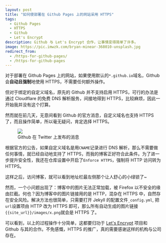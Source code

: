 ```yaml
---
layout: post
title: "如何使部署在 Github Pages 上的网站采用 HTTPS"
tags:
  - Github Pages
  - HTTPS
  - Github
  - Let's Encrypt
description: Github 与 Let's Encrypt 合作，让事情变得简单了许多。
image: https://pic.imwzk.com/bryan-minear-368010-unsplash.jpg
redirect_from:
  - /https-for-github-pages/
  - /https-for-github-pages
---
```


对于部署在 Github Pages 上的网站，如果使用默认的`*.github.io`域名，Github 会**自动且强制**地使用 HTTPS，不需要任何额外操作。

但对于绑定的自定义域名，原先的 Github 并不支持启用 HTTPS，可行的办法是通过 Cloudflare 的免费 DNS 解析服务，间接地得到 HTTPS，比较麻烦，因此一开始我并没有这个打算。

然而就在前几天，无意间看到 Github 的官方消息，自定义域名也支持 HTTPS 了，而且操作简单，所以毫无疑问，肯定选择 HTTPS。

<figure>
    <a href="https://pic.imwzk.com/github-https-twitter.png"><img src="https://pic.imwzk.com/github-https-twitter.png"></a>
    <figcaption>Github 在 Twitter 上发布的消息</figcaption>
</figure>

根据官方的公告，如果自定义域名是用`CNAME`记录进行 DNS 解析，那么不需要做任何事情，就已经自动地支持了 HTTPS，而我的博客正好符合此条件。为了进一步提升安全性，我还在仓库设置中开启了`Enforce HTTPS`，强制将 HTTP 访问转为 HTTPS。

这样之后，访问博客，就可以看到地址栏最左侧那个让人舒心的小绿锁了~

然而，一个小问题出现了：博客中的图片无法正常加载，被 Firefox 以不安全的缘由拦截。何也？因为博客中的图片链接用的是 HTTP，混杂在 HTTPS 中，自然存在安全风险。解决方法也很简单，只需要打开 Jekyll 的配置文件`_config.yml`, 把`url`设置项由 HTTP 改为 HTTPS 即可，那么所有自动生成的图片链接`{{site_url}}/images/x.png`就会是 HTTPS 了。

可以看到，以上的过程操作十分简单，这都要归功于 [Let's Encrypt](https://letsencrypt.org/) 项目和 Github 与其的合作。不免感慨，HTTPS 的推广，真的需要感谢这样的机构与公司存在。
